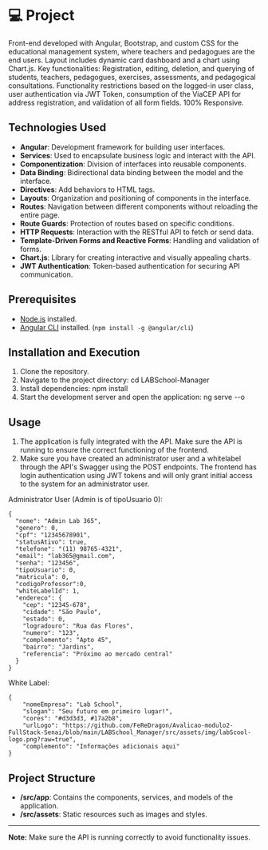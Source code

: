 # 💻 Project

Front-end developed with Angular, Bootstrap, and custom CSS for the educational management system, where teachers and pedagogues are the end users. Layout includes dynamic card dashboard and a chart using Chart.js. Key functionalities: Registration, editing, deletion, and querying of students, teachers, pedagogues, exercises, assessments, and pedagogical consultations. Functionality restrictions based on the logged-in user class, user authentication via JWT Token, consumption of the ViaCEP API for address registration, and validation of all form fields. 100% Responsive.

## Technologies Used

- **Angular**: Development framework for building user interfaces.
- **Services**: Used to encapsulate business logic and interact with the API.
- **Componentization**: Division of interfaces into reusable components.
- **Data Binding**: Bidirectional data binding between the model and the interface.
- **Directives**: Add behaviors to HTML tags.
- **Layouts**: Organization and positioning of components in the interface.
- **Routes**: Navigation between different components without reloading the entire page.
- **Route Guards**: Protection of routes based on specific conditions.
- **HTTP Requests**: Interaction with the RESTful API to fetch or send data.
- **Template-Driven Forms and Reactive Forms**: Handling and validation of forms.
- **Chart.js**: Library for creating interactive and visually appealing charts.
- **JWT Authentication**: Token-based authentication for securing API communication.

## Prerequisites

- [Node.js](https://nodejs.org/en/download/) installed.
- [Angular CLI](https://angular.io/cli) installed. (`npm install -g @angular/cli`)

## Installation and Execution

1. Clone the repository.
2. Navigate to the project directory: cd LABSchool-Manager
3. Install dependencies: npm install
4. Start the development server and open the application: ng serve --o

## Usage

1. The application is fully integrated with the API. Make sure the API is running to ensure the correct functioning of the frontend.
2. Make sure you have created an administrator user and a whitelabel through the API's Swagger using the POST endpoints. The frontend has login authentication using JWT tokens and will only grant initial access to the system for an administrator user. 

Administrator User (Admin is of tipoUsuario 0):
```
{
  "nome": "Admin Lab 365",
  "genero": 0,
  "cpf": "12345678901",
  "statusAtivo": true,
  "telefone": "(11) 98765-4321",
  "email": "lab365@gmail.com",
  "senha": "123456",
  "tipoUsuario": 0,
  "matricula": 0,
  "codigoProfessor":0,
  "whiteLabelId": 1,
  "endereco": {
    "cep": "12345-678",
    "cidade": "São Paulo",
    "estado": 0,
    "logradouro": "Rua das Flores",
    "numero": "123",
    "complemento": "Apto 45",
    "bairro": "Jardins",
    "referencia": "Próximo ao mercado central"
  }
}
````

White Label:
```
{
    "nomeEmpresa": "Lab School",
    "slogan": "Seu futuro em primeiro lugar!",
    "cores": "#d3d3d3, #17a2b8",
    "urlLogo": "https://github.com/FeReDragon/Avalicao-modulo2-FullStack-Senai/blob/main/LABSchool_Manager/src/assets/img/labScool-logo.png?raw=true",
    "complemento": "Informações adicionais aqui"
}
```
## Project Structure

- **/src/app**: Contains the components, services, and models of the application.
- **/src/assets**: Static resources such as images and styles.

---

**Note:** Make sure the API is running correctly to avoid functionality issues.


